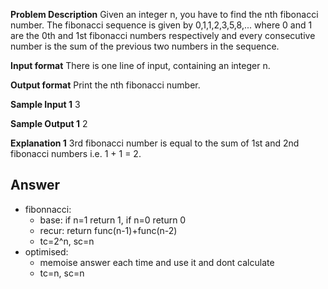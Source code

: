 **Problem Description**
Given an integer n, you have to find the nth fibonacci number. The fibonacci sequence is given by 0,1,1,2,3,5,8,... where 0 and 1 are the 0th and 1st fibonacci numbers respectively and every consecutive number is the sum of the previous two numbers in the sequence.

**Input format**
There is one line of input, containing an integer n.

**Output format**
Print the nth fibonacci number.

**Sample Input 1**
3

**Sample Output 1**
2

**Explanation 1**
3rd fibonacci number is equal to the sum of 1st and 2nd fibonacci numbers i.e. 1 + 1 = 2.
## Answer
- fibonnacci:
    - base: if n=1 return 1, if n=0 return 0
    - recur: return func(n-1)+func(n-2)
    - tc=2^n, sc=n
- optimised:
    - memoise answer each time and use it and dont calculate
    - tc=n, sc=n